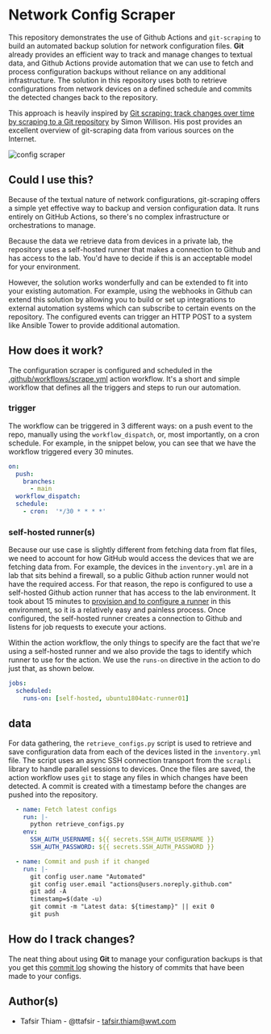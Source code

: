 # Network Config Scraper

This repository demonstrates the use of Github Actions and `git-scraping` to build an automated backup solution for network configuration files. **Git** already provides an efficient way to track and manage changes to textual data, and Github Actions provide automation that we can use to fetch and process configuration backups without reliance on any additional infrastructure. The solution in this repository uses both to retrieve configurations from network devices on a defined schedule and commits the detected changes back to the repository.

This approach is heavily inspired by [Git scraping: track changes over time by scraping to a Git repository](https://simonwillison.net/2020/Oct/9/git-scraping/)  by Simon Willison. His post provides an excellent overview of git-scraping data from various sources on the Internet.

![config scraper](https://user-images.githubusercontent.com/7189920/127345302-e08d8144-2c97-40b3-973c-637fe0933220.png)

## Could I use this?

Because of the textual nature of network configurations, git-scraping offers a simple yet effective way to backup and version configuration data. It runs entirely on GitHub Actions, so there's no complex infrastructure or orchestrations to manage.

Because the data we retrieve data from devices in a private lab, the repository uses a self-hosted runner that makes a connection to Github and has access to the lab. You'd have to decide if this is an acceptable model for your environment.

However, the solution works wonderfully and can be extended to fit into your existing automation. For example, using the webhooks in Github can extend this solution by allowing you to build or set up integrations to external automation systems which can subscribe to certain events on the repository. The configured events can trigger an HTTP POST to a system like Ansible Tower to provide additional automation.

## How does it work?

The configuration scraper is configured and scheduled in the [.github/workflows/scrape.yml](.github/workflows/scrape.yml) action workflow. It's a short and simple workflow that defines all the triggers and steps to run our automation.

### trigger

The workflow can be triggered in 3 different ways: on a push event to the repo, manually using the `workflow_dispatch`, or, most importantly, on a cron schedule. For example, in the snippet below, you can see that we have the workflow triggered every 30 minutes.

```yaml
on:
  push:
    branches:
      - main
  workflow_dispatch:
  schedule:
    - cron:  '*/30 * * * *'
```

### self-hosted runner(s)

Because our use case is slightly different from fetching data from flat files, we need to account for how GitHub would access the devices that we are fetching data from. For example, the devices in the `inventory.yml` are in a lab that sits behind a firewall, so a public Github action runner would not have the required access. For that reason, the repo is configured to use a self-hosted Github action runner that has access to the lab environment. It took about 15 minutes to [provision and to configure a runner](https://docs.github.com/en/actions/hosting-your-own-runners/about-self-hosted-runners) in this environment, so it is a relatively easy and painless process.  Once configured, the self-hosted runner creates a connection to Github and  listens for job requests to execute your actions.

Within the action workflow, the only things to specify are the fact that we're using a self-hosted runner and we also provide the tags to identify which runner to use for the action. We use the `runs-on` directive in the action to do just that, as shown below.

```yaml
jobs:
  scheduled:
    runs-on: [self-hosted, ubuntu1804atc-runner01]
```

## data

For data gathering, the `retrieve_configs.py` script is used to retrieve and save configuration data from each of the devices listed in the `inventory.yml` file. The script uses an async SSH connection transport from the `scrapli` library to handle parallel sessions to devices. Once the files are saved, the action workflow uses `git` to stage any files in which changes have been detected. A commit is created with a timestamp before the changes are pushed into the repository.

```yaml
  - name: Fetch latest configs
    run: |-
      python retrieve_configs.py
    env:
      SSH_AUTH_USERNAME: ${{ secrets.SSH_AUTH_USERNAME }}
      SSH_AUTH_PASSWORD: ${{ secrets.SSH_AUTH_PASSWORD }}

  - name: Commit and push if it changed
    run: |-
      git config user.name "Automated"
      git config user.email "actions@users.noreply.github.com"
      git add -A
      timestamp=$(date -u)
      git commit -m "Latest data: ${timestamp}" || exit 0
      git push
```

## How do I track changes?

The neat thing about using **Git** to manage your configuration backups is that you get this [commit log](https://github.com/wwt/network-config-scraper/commits/main/configs) showing the history of commits that have been made to your configs.

## Author(s)

* Tafsir Thiam - @ttafsir - tafsir.thiam@wwt.com
